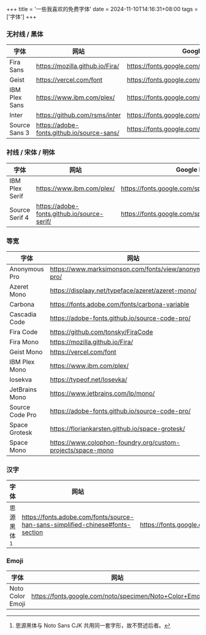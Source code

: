 +++
title = '一些我喜欢的免费字体'
date = 2024-11-10T14:16:31+08:00
tags = ['字体']
+++

### 无衬线 / 黑体

| 字体          | 网站                                       | Google Fonts                                    |
| ------------- | ------------------------------------------ | ----------------------------------------------- |
| Fira Sans     | https://mozilla.github.io/Fira/            | https://fonts.google.com/specimen/Fira+Sans     |
| Geist         | https://vercel.com/font                    | https://fonts.google.com/specimen/Geist         |
| IBM Plex Sans | https://www.ibm.com/plex/                  | https://fonts.google.com/specimen/IBM+Plex+Sans |
| Inter         | https://github.com/rsms/inter              | https://fonts.google.com/specimen/Inter         |
| Source Sans 3 | https://adobe-fonts.github.io/source-sans/ | https://fonts.google.com/specimen/Source+Sans+3 |

### 衬线 / 宋体 / 明体

| 字体           | 网站                                        | Google Fonts                                     |
| -------------- | ------------------------------------------- | ------------------------------------------------ |
| IBM Plex Serif | https://www.ibm.com/plex/                   | https://fonts.google.com/specimen/IBM+Plex+Serif |
| Source Serif 4 | https://adobe-fonts.github.io/source-serif/ | https://fonts.google.com/specimen/Source+Serif+4 |

### 等宽

| 字体            | 网站                                                        | Google Fonts                                      |
| --------------- | ----------------------------------------------------------- | ------------------------------------------------- |
| Anonymous Pro   | https://www.marksimonson.com/fonts/view/anonymous-pro/      | https://fonts.google.com/specimen/Anonymous+Pro   |
| Azeret Mono     | https://displaay.net/typeface/azeret/azeret-mono/           | https://fonts.google.com/specimen/Azeret+Mono     |
| Carbona         | https://fonts.adobe.com/fonts/carbona-variable              | N/A                                               |
| Cascadia Code   | https://adobe-fonts.github.io/source-code-pro/              | N/A                                               |
| Fira Code       | https://github.com/tonsky/FiraCode                          | https://fonts.google.com/specimen/Fira+Code       |
| Fira Mono       | https://mozilla.github.io/Fira/                             | https://fonts.google.com/specimen/Fira+Mono       |
| Geist Mono      | https://vercel.com/font                                     | https://fonts.google.com/specimen/Geist+Mono      |
| IBM Plex Mono   | https://www.ibm.com/plex/                                   | https://fonts.google.com/specimen/IBM+Plex+Mono   |
| Iosekva         | https://typeof.net/Iosevka/                                 | N/A                                               |
| JetBrains Mono  | https://www.jetbrains.com/lp/mono/                          | https://fonts.google.com/specimen/JetBrains+Mono  |
| Source Code Pro | https://adobe-fonts.github.io/source-code-pro/              | https://fonts.google.com/specimen/Source+Code+Pro |
| Space Grotesk   | https://floriankarsten.github.io/space-grotesk/             | https://fonts.google.com/specimen/Space+Grotesk   |
| Space Mono      | https://www.colophon-foundry.org/custom-projects/space-mono | https://fonts.google.com/specimen/Space+Mono      |

### 汉字

| 字体          | 网站                                                                           | Google Fonts                                        |
| ------------- | ------------------------------------------------------------------------------ | --------------------------------------------------- |
| 思源黑体 [^1] | https://fonts.adobe.com/fonts/source-han-sans-simplified-chinese#fonts-section | https://fonts.google.com/noto/specimen/Noto+Sans+SC |

[^1]: 思源黑体与 Noto Sans CJK 共用同一套字形，故不赘述后者。

### Emoji

| 字体             | 网站                                                    | Google Fonts                                            |
| ---------------- | ------------------------------------------------------- | ------------------------------------------------------- |
| Noto Color Emoji | https://fonts.google.com/noto/specimen/Noto+Color+Emoji | https://fonts.google.com/noto/specimen/Noto+Color+Emoji |
